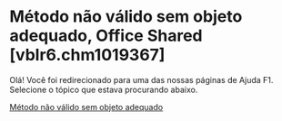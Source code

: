 
# Método não válido sem objeto adequado, Office Shared [vblr6.chm1019367]

Olá! Você foi redirecionado para uma das nossas páginas de Ajuda F1. Selecione o tópico que estava procurando abaixo.

[Método não válido sem objeto adequado](http://msdn.microsoft.com/library/a7dc857a-e803-35d1-d7df-d2b9a3c79652%28Office.15%29.aspx)

